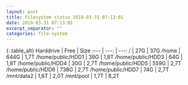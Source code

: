 ```yaml
---
layout: post
title: Filesystem status 2019-03-31 07:13:01
date: 2019-03-31 07:13:01
excerpt_separator: ""
categories: file-system
---
```

{:.table_alt}
Harddrive | Free | Size
:--- | ---: | ---:
/ | 27G | 37G
/home | 644G | 1,7T
/home/public/HDD1 | 39G | 1,8T
/home/public/HDD3 | 64G | 1,8T
/home/public/HDD4 | 30G | 2,7T
/home/public/HDD5 | 559G | 2,7T
/home/public/HDD6 | 738G | 2,7T
/home/public/HDD7 | 74G | 2,7T
/mnt/data2 | 1,6T | 2,0T
/mnt/pool | 1,7T | 8,2T
